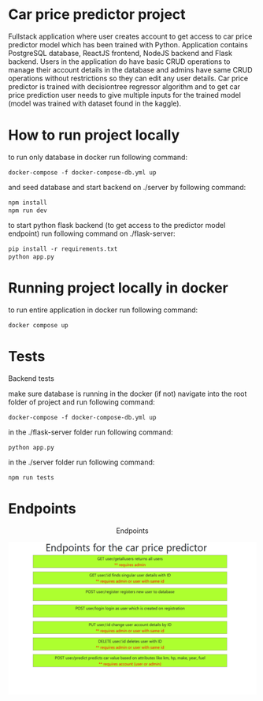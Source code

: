 # Car price predictor project

Fullstack application where user creates account to get access to car price predictor model which has been trained with Python.
Application contains PostgreSQL database, ReactJS frontend, NodeJS backend and Flask backend. Users in the application do have
basic CRUD operations to manage their account details in the database and admins have same CRUD operations without restrictions so they can edit any user details. Car price predictor is trained with decisiontree regressor algorithm and to get car price prediction user needs to give multiple inputs for the trained model (model was trained with dataset found in the kaggle).

# How to run project locally

to run only database in docker run following command:

````
docker-compose -f docker-compose-db.yml up
````

and seed database and start backend on ./server by following command:

````
npm install
npm run dev
````

to start python flask backend (to get access to the predictor model endpoint) run following command on ./flask-server:
````
pip install -r requirements.txt
python app.py
````
# Running project locally in docker

to run entire application in docker run following command:
````
docker compose up
````

# Tests

Backend tests

make sure database is running in the docker (if not) navigate into the root folder of project and run following command:

````
docker-compose -f docker-compose-db.yml up
````

in the ./flask-server folder run following command:

````
python app.py
````

in the ./server folder run following command:

````
npm run tests
````

# Endpoints

<div align="center">
    <p>Endpoints</p>
    <img src="/images/endpoints.png" width="600px"</img>
</div>
